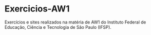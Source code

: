 # Exercicios-AW1

Exercícios e sites realizados na matéria de AW1 do Instituto Federal de Educação, Ciência e Tecnologia de São Paulo (IFSP).
